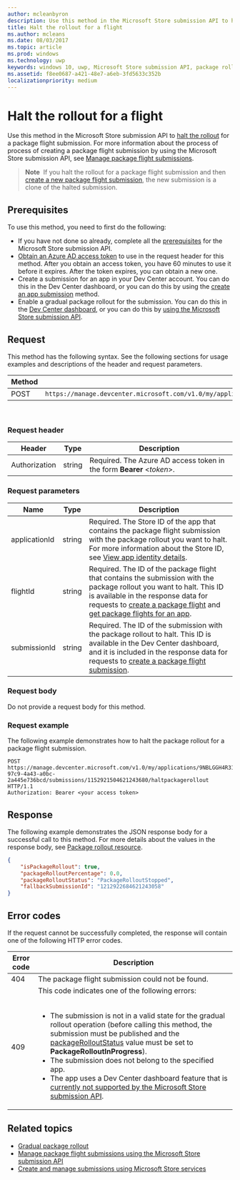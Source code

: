 ```yaml
---
author: mcleanbyron
description: Use this method in the Microsoft Store submission API to halt a package rollout for a package flight.
title: Halt the rollout for a flight
ms.author: mcleans
ms.date: 08/03/2017
ms.topic: article
ms.prod: windows
ms.technology: uwp
keywords: windows 10, uwp, Microsoft Store submission API, package rollout, flight submission, halt
ms.assetid: f8ee0687-a421-48e7-a6eb-3fd5633c352b
localizationpriority: medium
---
```


# Halt the rollout for a flight

Use this method in the Microsoft Store submission API to [halt the rollout](../publish/gradual-package-rollout.md#completing-the-rollout) for a package flight submission. For more information about the process of process of creating a package flight submission by using the Microsoft Store submission API, see [Manage package flight submissions](manage-flight-submissions.md).

>**Note**&nbsp;&nbsp;If you halt the rollout for a package flight submission and then [create a new package flight submission](create-a-flight-submission.md), the new submission is a clone of the halted submission.

## Prerequisites

To use this method, you need to first do the following:

* If you have not done so already, complete all the [prerequisites](create-and-manage-submissions-using-windows-store-services.md#prerequisites) for the Microsoft Store submission API.
* [Obtain an Azure AD access token](create-and-manage-submissions-using-windows-store-services.md#obtain-an-azure-ad-access-token) to use in the request header for this method. After you obtain an access token, you have 60 minutes to use it before it expires. After the token expires, you can obtain a new one.
* Create a submission for an app in your Dev Center account. You can do this in the Dev Center dashboard, or you can do this by using the [create an app submission](create-an-app-submission.md) method.
* Enable a gradual package rollout for the submission. You can do this in the [Dev Center dashboard](../publish/gradual-package-rollout.md), or you can do this by [using the Microsoft Store submission API](manage-flight-submissions.md#manage-gradual-package-rollout).

## Request

This method has the following syntax. See the following sections for usage examples and descriptions of the header and request parameters.

| Method | Request URI                                                      |
|--------|------------------------------------------------------------------|
| POST   | ```https://manage.devcenter.microsoft.com/v1.0/my/applications/{applicationId}/flights/{flightId}/submissions/{submissionId}/haltpackagerollout``` |

<span/>
 

### Request header

| Header        | Type   | Description                                                                 |
|---------------|--------|-----------------------------------------------------------------------------|
| Authorization | string | Required. The Azure AD access token in the form **Bearer** &lt;*token*&gt;. |

<span/>

### Request parameters

| Name        | Type   | Description                                                                 |
|---------------|--------|-----------------------------------------------------------------------------|
| applicationId | string | Required. The Store ID of the app that contains the package flight submission with the package rollout you want to halt. For more information about the Store ID, see [View app identity details](https://msdn.microsoft.com/windows/uwp/publish/view-app-identity-details).  |
| flightId | string | Required. The ID of the package flight that contains the submission with the package rollout you want to halt. This ID is available in the response data for requests to [create a package flight](create-a-flight.md) and [get package flights for an app](get-flights-for-an-app.md).  |
| submissionId | string | Required. The ID of the submission with the package rollout to halt. This ID is available in the Dev Center dashboard, and it is included in the response data for requests to [create a package flight submission](create-a-flight-submission.md).  |

<span/>

### Request body

Do not provide a request body for this method.

### Request example

The following example demonstrates how to halt the package rollout for a package flight submission.

```
POST https://manage.devcenter.microsoft.com/v1.0/my/applications/9NBLGGH4R315/flights/43e448df-97c9-4a43-a0bc-2a445e736bcd/submissions/1152921504621243680/haltpackagerollout HTTP/1.1
Authorization: Bearer <your access token>
```

## Response

The following example demonstrates the JSON response body for a successful call to this method. For more details about the values in the response body, see [Package rollout resource](manage-flight-submissions.md#package-rollout-object).

```json
{
    "isPackageRollout": true,
    "packageRolloutPercentage": 0.0,
    "packageRolloutStatus": "PackageRolloutStopped",
    "fallbackSubmissionId": "1212922684621243058"
}
```

## Error codes

If the request cannot be successfully completed, the response will contain one of the following HTTP error codes.

| Error code |  Description   |
|--------|------------------|
| 404  | The package flight submission could not be found. |
| 409  | This code indicates one of the following errors:<br/><br/><ul><li>The submission is not in a valid state for the gradual rollout operation (before calling this method, the submission must be published and the [packageRolloutStatus](manage-flight-submissions.md#package-rollout-object) value must be set to **PackageRolloutInProgress**).</li><li>The submission does not belong to the specified app.</li><li>The app uses a Dev Center dashboard feature that is [currently not supported by the Microsoft Store submission API](create-and-manage-submissions-using-windows-store-services.md#not_supported).</li></ul> |   

<span/>


## Related topics

* [Gradual package rollout](../publish/gradual-package-rollout.md)
* [Manage package flight submissions using the Microsoft Store submission API](manage-flight-submissions.md)
* [Create and manage submissions using Microsoft Store services](create-and-manage-submissions-using-windows-store-services.md)

